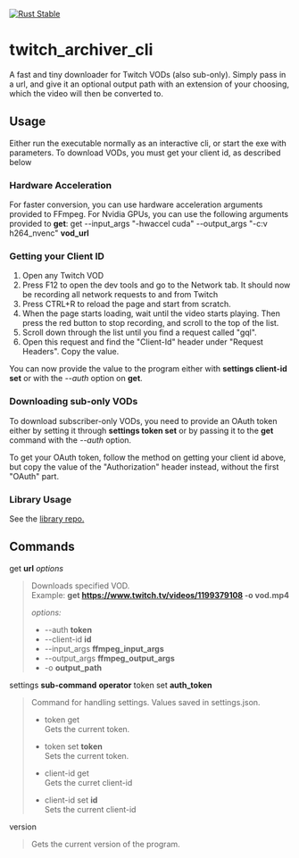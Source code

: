 [![Rust Stable](https://github.com/F0903/twitch_archiver_cli/actions/workflows/rust.yml/badge.svg)](https://github.com/F0903/twitch_archiver_cli/actions/workflows/rust.yml)

# twitch_archiver_cli

A fast and tiny downloader for Twitch VODs (also sub-only).
Simply pass in a url, and give it an optional output path with an extension of your choosing, which the video will then be converted to.

## Usage

Either run the executable normally as an interactive cli, or start the exe with parameters.
To download VODs, you must get your client id, as described below

### Hardware Acceleration

For faster conversion, you can use hardware acceleration arguments provided to FFmpeg.
For Nvidia GPUs, you can use the following arguments provided to **get**:
get --input_args "-hwaccel cuda" --output_args "-c:v h264_nvenc" **vod_url**

### Getting your Client ID

1. Open any Twitch VOD
2. Press F12 to open the dev tools and go to the Network tab. It should now be recording all network requests to and from Twitch
3. Press CTRL+R to reload the page and start from scratch.
4. When the page starts loading, wait until the video starts playing. Then press the red button to stop recording, and scroll to the top of the list.
5. Scroll down through the list until you find a request called "gql".
6. Open this request and find the "Client-Id" header under "Request Headers". Copy the value.

You can now provide the value to the program either with **settings client-id set** or with the _--auth_ option on **get**.

### Downloading sub-only VODs

To download subscriber-only VODs, you need to provide an OAuth token either by setting it through **settings token set** or by passing it to the **get** command with the _--auth_ option.

To get your OAuth token, follow the method on getting your client id above, but copy the value of the "Authorization" header instead, without the first "OAuth" part.

### Library Usage

See the [library repo.](https://github.com/F0903/twitch_archiver)

## Commands

get **url** _options_

> Downloads specified VOD.  
> Example: **get https://www.twitch.tv/videos/1199379108 -o vod.mp4**
>
> _options:_
>
> - --auth **token**
> - --client-id **id**
> - --input_args **ffmpeg_input_args**
> - --output_args **ffmpeg_output_args**
> - -o **output_path**

settings **sub-command** **operator** token set **auth_token**

> Command for handling settings. Values saved in settings.json.
>
> - token get  
>   Gets the current token.
>
> - token set **token**  
>   Sets the current token.
>
> - client-id get  
>   Gets the curret client-id
>
> - client-id set **id**  
>   Sets the current client-id

version

> Gets the current version of the program.
